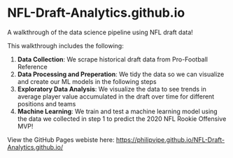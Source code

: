 # NFL-Draft-Analytics.github.io
A walkthrough of the data science pipeline using NFL draft data!

This walkthrough includes the following:
  1. **Data Collection**: We scrape historical draft data from Pro-Football Reference
  2. **Data Processing and Preperation**: We tidy the data so we can visualize and create our ML models in the following steps
  3. **Exploratory Data Analysis**: We visualize the data to see trends in average player value accumulated in the draft over time for different positions and teams
  4. **Machine Learning**: We train and test a machine learning model using the data we collected in step 1 to predict the 2020 NFL Rookie Offensive MVP!

View the GitHub Pages webiste here: https://philipvipe.github.io/NFL-Draft-Analytics.github.io/
